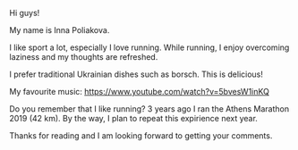 Hi guys!

My name is Inna Poliakova.

I like sport a lot, especially I love running. While running, I enjoy overcoming laziness and my thoughts are refreshed.

I prefer traditional Ukrainian dishes such as borsch. This is delicious!

My favourite music: https://www.youtube.com/watch?v=5bvesW1inKQ

Do you remember that I like running? 3 years ago I ran the Athens Marathon 2019 (42 km). By the way, I plan to repeat this expirience next year.

Thanks for reading and I am looking forward to getting your comments.